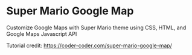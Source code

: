 # Super Mario Google Map
Customize Google Maps with Super Mario theme using CSS, HTML, and Google Maps Javascript API

Tutorial credit: https://coder-coder.com/super-mario-google-map/

